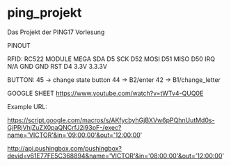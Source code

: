 # ping_projekt

Das Projekt der PING17 Vorlesung 

PINOUT
 
RFID:
RC522 MODULE    MEGA
SDA             D5
SCK             D52
MOSI            D51
MISO            D50
IRQ             N/A
GND             GND
RST             D4
3.3V            3.3.3V

BUTTON:
	45 -> change state button
	44 -> B2/enter
	42 -> B1/change_letter


GOOGLE SHEET
https://www.youtube.com/watch?v=tWTv4-QUQ0E

Example URL:

https://script.google.com/macros/s/AKfycbyhGjBXVw6pPQhnUutMd0s-GjPRjVhjZuZX0paQNCrfJ2j93pF-/exec?name='VICTOR'&in='09:00:00'&out='12:00:00'

http://api.pushingbox.com/pushingbox?devid=v61E77FE5C368894&name='VICTOR'&in='08:00:00'&out='12:00:00'